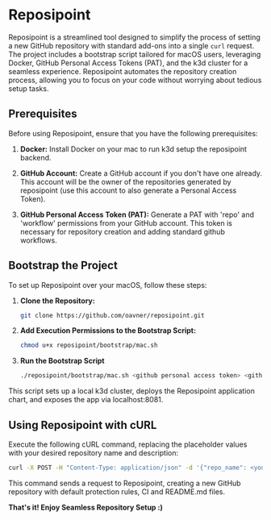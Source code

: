 # Reposipoint

Reposipoint is a streamlined tool designed to simplify the process of setting a new GitHub repository with standard add-ons into a single `curl` request. The project includes a bootstrap script tailored for macOS users, leveraging Docker, GitHub Personal Access Tokens (PAT), and the k3d cluster for a seamless experience.
Reposipoint automates the repository creation process, allowing you to focus on your code without worrying about tedious setup tasks. 

## Prerequisites

Before using Reposipoint, ensure that you have the following prerequisites:

1. **Docker:** Install Docker on your mac to run k3d setup the reposipoint backend.

2. **GitHub Account:** Create a GitHub account if you don't have one already. This account will be the owner of the repositories generated by reposipoint (use this account to also generate a Personal Access Token). 

3. **GitHub Personal Access Token (PAT):** Generate a PAT with 'repo' and 'workflow' permissions from your GitHub account. This token is necessary for repository creation and adding standard github workflows.

## Bootstrap the Project

To set up Reposipoint over your macOS, follow these steps:

1. **Clone the Repository:**
   ```bash
   git clone https://github.com/oavner/reposipoint.git
2. **Add Execution Permissions to the Bootstrap Script:**
   ```bash
   chmod u+x reposipoint/bootstrap/mac.sh
3. **Run the Bootstrap Script** 
   ```bash
   ./reposipoint/bootstrap/mac.sh <github personal access token> <github owner>

This script sets up a local k3d cluster, deploys the Reposipoint application chart, and exposes the app via localhost:8081.



## Using Reposipoint with cURL

Execute the following cURL command, replacing the placeholder values with your desired repository name and description:
   ```bash
   curl -X POST -H "Content-Type: application/json" -d '{"repo_name": <your repo name>, "description": <short description>}' http://localhost:8081/create
```
This command sends a request to Reposipoint, creating a new GitHub repository with default protection rules, CI and README.md files.

**That's it!  Enjoy Seamless Repository Setup  :)**  

